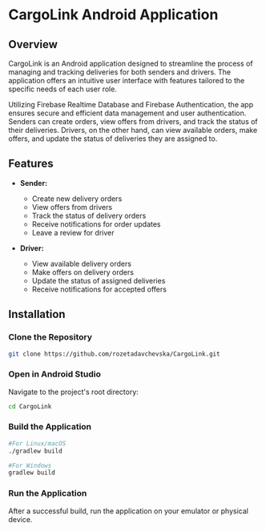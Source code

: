 # CargoLink Android Application

## Overview
CargoLink is an Android application designed to streamline the process of managing and tracking deliveries for both senders and drivers. The application offers an intuitive user interface with features tailored to the specific needs of each user role.

Utilizing Firebase Realtime Database and Firebase Authentication, the app ensures secure and efficient data management and user authentication. Senders can create orders, view offers from drivers, and track the status of their deliveries. Drivers, on the other hand, can view available orders, make offers, and update the status of deliveries they are assigned to.

## Features

- **Sender:**
  - Create new delivery orders
  - View offers from drivers
  - Track the status of delivery orders
  - Receive notifications for order updates
  - Leave a review for driver
  
- **Driver:**
  - View available delivery orders
  - Make offers on delivery orders
  - Update the status of assigned deliveries
  - Receive notifications for accepted offers
  
## Installation
### Clone the Repository
```bash
git clone https://github.com/rozetadavchevska/CargoLink.git
```

### Open in Android Studio
Navigate to the project's root directory:
```bash
cd CargoLink
```

### Build the Application
```bash
#For Linux/macOS
./gradlew build
```
```bash
#For Windows
gradlew build
```

### Run the Application
After a successful build, run the application on your emulator or physical device. 
